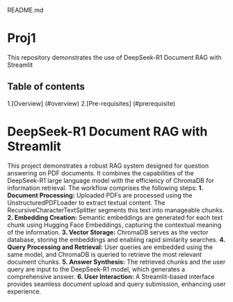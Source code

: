 README.md

# Proj1
This repository demonstrates the use of DeepSeek-R1 Document RAG with Streamlit

## Table of contents
1.[Overview] (#overview)
2.[Pre-requisites] (#prerequisite)








# DeepSeek-R1 Document RAG with Streamlit

This project demonstrates a robust RAG system designed for question answering on PDF documents.  It combines the capabilities of the DeepSeek-R1 large language model with the efficiency of ChromaDB for information retrieval.  The workflow comprises the following steps:
**1. Document Processing:** Uploaded PDFs are processed using the UnstructuredPDFLoader to extract textual content. The RecursiveCharacterTextSplitter segments this text into manageable chunks.
**2. Embedding Creation:** Semantic embeddings are generated for each text chunk using Hugging Face Embeddings, capturing the contextual meaning of the information.
**3. Vector Storage:** ChromaDB serves as the vector database, storing the embeddings and enabling rapid similarity searches.
**4. Query Processing and Retrieval:** User queries are embedded using the same model, and ChromaDB is queried to retrieve the most relevant document chunks.
**5. Answer Synthesis:** The retrieved chunks and the user query are input to the DeepSeek-R1 model, which generates a comprehensive answer.
**6. User Interaction:** A Streamlit-based interface provides seamless document upload and query submission, enhancing user experience.
